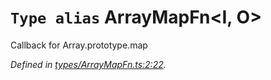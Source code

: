 # `Type alias` ArrayMapFn\<I, O>

Callback for Array.prototype.map

*Defined in [types/ArrayMapFn.ts:2:22](https://github.com/Alorel/rxutils/blob/4aee40e/src/types/ArrayMapFn.ts#L2).*